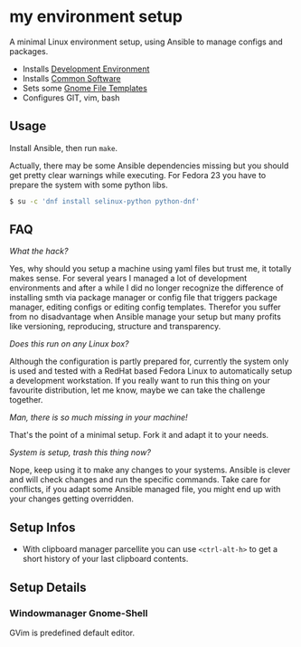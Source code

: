 # my environment setup

A minimal Linux environment setup, using Ansible to manage configs and packages.

- Installs [Development Environment](/roles/system/vars/packages-dev-RedHat.yml)
- Installs [Common Software](/roles/system/vars/packages-RedHat.yml)
- Sets some [Gnome File Templates](/roles/system/files/gnome/Templates/)
- Configures GIT, vim, bash

## Usage

Install Ansible, then run `make`.

Actually, there may be some Ansible dependencies missing but you should get pretty clear warnings while executing. For Fedora 23 you have to prepare the system with some python libs.

```sh
$ su -c 'dnf install selinux-python python-dnf'
```

## FAQ

*What the hack?*

Yes, why should you setup a machine using yaml files but trust me, it totally makes sense. For several years I managed a lot of development environments and after a while I did no longer recognize the difference of installing smth via package manager or config file that triggers package manager, editing configs or editing config templates. Therefor you suffer from no disadvantage when Ansible manage your setup but many profits like versioning, reproducing, structure and transparency.

*Does this run on any Linux box?*

Although the configuration is partly prepared for, currently the system only is used and tested with a RedHat based Fedora Linux to automatically setup a development workstation. If you really want to run this thing on your favourite distribution, let me know, maybe we can take the challenge together.

*Man, there is so much missing in your machine!*

That's the point of a minimal setup. Fork it and adapt it to your needs.

*System is setup, trash this thing now?*

Nope, keep using it to make any changes to your systems. Ansible is clever and will check changes and run the specific commands. Take care for conflicts, if you adapt some Ansible managed file, you might end up with your changes getting overridden.

## Setup Infos

- With clipboard manager parcellite you can use `<ctrl-alt-h>` to get a short history of your last clipboard contents.

## Setup Details

### Windowmanager Gnome-Shell

GVim is predefined default editor.

